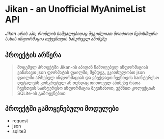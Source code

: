 # **Jikan** - an Unofficial MyAnimeList API

###### Jikan არის აპი, რომლის საშუალებითაც შეგიძლიათ მოიძიოთ ნებისმიერი სახის ინფორმაცია თქვენთვის სასურველ ანიმეზე.

## პროექტის არწერა

> მოცემულ პროექტში Jikan-ის აპიდან წამოღებულ ინფორმაციას ვინახავთ json ფორმატის ფაილში, 
> შემდეგ, ვკითხულობთ json ფაილში არსებულ ინფორმაციას და ვბეჭდავთ ჩვენთვის საინტერესო დეტალებს კონკრეტულ ან თუნდაც თითოეულ ანიმეზე
> რათა ჩვენთვის საინტერესო ინფორმაცია შევინახოთ, ვქმნით კოლექციას SQLite-ის გამოყენებით

## პროექტში გამოყენებული მოდულები
- request
- json
- sqlite3
